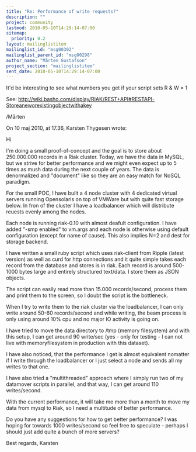 ```yaml
---
title: "Re: Performance of write requests?"
description: ""
project: community
lastmod: 2010-05-10T14:29:14-07:00
sitemap:
  priority: 0.2
layout: mailinglistitem
mailinglist_id: "msg00302"
mailinglist_parent_id: "msg00298"
author_name: "Mårten Gustafson"
project_section: "mailinglistitem"
sent_date: 2010-05-10T14:29:14-07:00
---
```



It'd be interesting to see what numbers you get if your script sets R 
& W = 1


See: 
http://wiki.basho.com/display/RIAK/REST+API#RESTAPI-Storeaneworexistingobjectwithakey

/Mårten

On 10 maj 2010, at 17.36, Karsten Thygesen  wrote:


Hi

I'm doing a small proof-of-concept and the goal is to store about 250.000.000 
 records in a Riak cluster. Today, we have the data in MySQL, but we 
strive for better performance and we might even expect up to 5 times 
as mush data during the next couple of years. The data is 
denormalized and "document" like so they are an easy match for NoSQL 
paradigm.


For the small POC, I have built a 4 node cluster with 4 dedicated 
virtual servers running Opensolaris on top of VMWare but with quite 
fast storage below. In fron of the cluster I have a loadbalancer 
which will distribute reuests evenly among the nodes.


Each node is running riak-0.10 with almost deafult configuration. I 
have added "-smp enabled" to vm.args and each node is otherwise 
using default configuration (except for name of cause). This also 
implies N=2 and dest for storage backend.


I have written a small ruby script which uses riak-client from 
Ripple (latest version) as well as curd for http connections and it 
quite simple takes each record from the database and stores is in 
riak. Each record is around 500-1000 bytes large and entirely 
structured text/data. I store them as JSON objects.


The script can easily read more than 15.000 records/second, process 
them and print them to the screen, so I doubt the script is the 
bottleneck.


When I try to write them to the riak cluster via the loadbalancer, I 
can only write around 50-60 records/second and while writing, the 
beam process is only using around 10% cpu and no major IO activity 
is going on.


I have tried to move the data directory to /tmp (memory filesystem) 
and with this setup, I can get around 90 write/sec (yes - only for 
testing - I can not live with memoryfilesystem in production with 
this dataset).


I have also noticed, that the performance I get is almost equivalent 
nomatter if I write through the loadbalancer or I just select a node 
and sends all my writes to that one.


I have also tried a "multithreaded" approach where I simply run two 
of my datamover scripts in parallel, and that way, I can get around 
110 writes/second.


With the current performance, it will take me more than a month to 
move my data from mysql to Riak, so I need a multitude of better 
performance.


Do you have any suggestions for how to get better performance? I was 
hoping for towards 1000 writes/second so feel free to speculate - 
perhaps I should just add quite a bunch of more servers?


Best regards,
Karsten

